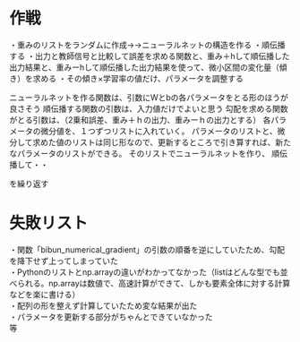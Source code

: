 # 作戦
・重みのリストをランダムに作成→→ニューラルネットの構造を作る
・順伝播する
・出力と教師信号と比較して誤差を求める関数と、重み＋hして順伝播した出力結果と、重みーhして順伝播した出力結果を使って、微小区間の変化量（傾き）を求める
・その傾き×学習率の値だけ、パラメータを調整する

ニューラルネットを作る関数は、引数にWとbの各パラメータをとる形のほうが良さそう
順伝播する関数の引数は、入力値だけでよいと思う
勾配を求める関数がとる引数は、（2乗和誤差、重み＋ｈの出力、重みーｈの出力とする）
各パラメータの微分値を、１つずつリストに入れていく。
パラメータのリストと、微分して求めた値のリストは同じ形なので、更新するところで引き算すれば、新たなパラメータのリストができる。
そのリストでニューラルネットを作り、
順伝播して・・

を繰り返す

# 失敗リスト
・関数「bibun_numerical_gradient」の引数の順番を逆にしていたため、勾配を降下せず上ってしまっていた  
・Pythonのリストとnp.arrayの違いがわかってなかった（listはどんな型でも並べられる。np.arrayは数値で、高速計算ができて、しかも要素全体に対する計算などを楽に書ける）  
・配列の形を整えず計算していたため変な結果が出た  
・パラメータを更新する部分がちゃんとできていなかった  
等